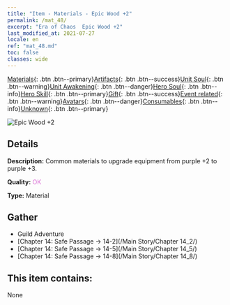 ```yaml
---
title: "Item - Materials - Epic Wood +2"
permalink: /mat_48/
excerpt: "Era of Chaos  Epic Wood +2"
last_modified_at: 2021-07-27
locale: en
ref: "mat_48.md"
toc: false
classes: wide
---
```

 [Materials](/Items/){: .btn .btn--primary}[Artifacts](/Items/Artifacts/){: .btn .btn--success}[Unit Soul](/Items/UnitSoul/){: .btn .btn--warning}[Unit Awakening](/Items/UnitAwakening/){: .btn .btn--danger}[Hero Soul](/Items/HeroSoul/){: .btn .btn--info}[Hero Skill](/Items/HeroSkill/){: .btn .btn--primary}[Gift](/Items/Gift/){: .btn .btn--success}[Event related](/Items/Events/){: .btn .btn--warning}[Avatars](/Items/Avatars/){: .btn .btn--danger}[Consumables](/Items/Consumables/){: .btn .btn--info}[Unknown](/Items/Unknown/){: .btn .btn--primary}

 ![Epic Wood +2](/images/t/i_cailiao_mucai2.png)

## Details
 **Description:** Common materials to upgrade equipment from purple +2 to purple +3.

 **Quality:** <span style="color: #DA70D6">OK</span>

 **Type:** Material

## Gather

*    Guild Adventure 
*    [Chapter 14: Safe Passage -> 14-2](/Main Story/Chapter 14_2/) 
*    [Chapter 14: Safe Passage -> 14-5](/Main Story/Chapter 14_5/) 
*    [Chapter 14: Safe Passage -> 14-8](/Main Story/Chapter 14_8/) 

## This item contains:

  None

